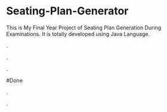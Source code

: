 # Seating-Plan-Generator

This is My Final Year Project of Seating Plan Generation During Examinations. It is totally developed using Java Language.












.


















.












































































































































































































.





















































#Done










































































































.




































































































































































































































































































































































































































































































.







































